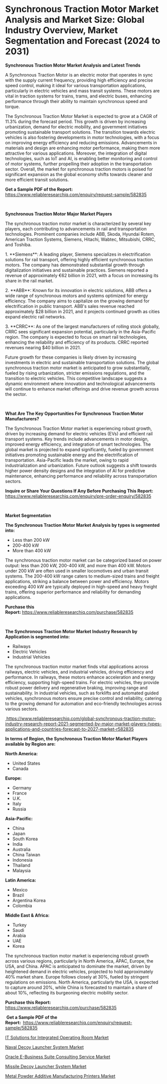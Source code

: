 <p><h1>Synchronous Traction Motor Market Analysis and Market Size: Global Industry Overview, Market Segmentation and Forecast (2024 to 2031)</h1></p><p><strong>Synchronous Traction Motor Market Analysis and Latest Trends</strong></p>
<p><p>A Synchronous Traction Motor is an electric motor that operates in sync with the supply current frequency, providing high efficiency and precise speed control, making it ideal for various transportation applications, particularly in electric vehicles and mass transit systems. These motors are vital in traction systems for trains, trams, and electric buses, enhancing performance through their ability to maintain synchronous speed and torque.</p><p>The Synchronous Traction Motor Market is expected to grow at a CAGR of 11.3% during the forecast period. This growth is driven by increasing urbanization, demand for electric mobility, and government initiatives promoting sustainable transport solutions. The transition towards electric vehicles is also fostering developments in motor technologies, with a focus on improving energy efficiency and reducing emissions. Advancements in materials and design are enhancing motor performance, making them more attractive for various applications. Moreover, the integration of digital technologies, such as IoT and AI, is enabling better monitoring and control of motor systems, further propelling their adoption in the transportation sector. Overall, the market for synchronous traction motors is poised for significant expansion as the global economy shifts towards cleaner and more efficient transit solutions.</p></p>
<p><strong>Get a Sample PDF of the Report:&nbsp;</strong> <a href="https://www.reliableresearchiq.com/enquiry/request-sample/582835?utm_campaign=100&utm_medium=2&utm_source=Github&utm_content=ia&utm_term=09122024&utm_id=synchronous-traction-motor">https://www.reliableresearchiq.com/enquiry/request-sample/582835</a></p>
<p>&nbsp;</p>
<p><strong>Synchronous Traction Motor Major Market Players</strong></p>
<p><p>The synchronous traction motor market is characterized by several key players, each contributing to advancements in rail and transportation technologies. Prominent companies include ABB, Skoda, Hyundai Rotem, American Traction Systems, Siemens, Hitachi, Wabtec, Mitsubishi, CRRC, and Toshiba.</p><p>1. **Siemens**: A leading player, Siemens specializes in electrification solutions for rail transport, offering highly efficient synchronous traction motors. The company has demonstrated substantial growth through digitalization initiatives and sustainable practices. Siemens reported a revenue of approximately €62 billion in 2021, with a focus on increasing its share in the rail market.</p><p>2. **ABB**: Known for its innovation in electric solutions, ABB offers a wide range of synchronous motors and systems optimized for energy efficiency. The company aims to capitalize on the growing demand for electrification in public transport. ABB's sales revenue reached approximately $28 billion in 2021, and it projects continued growth as cities expand electric rail networks.</p><p>3. **CRRC**: As one of the largest manufacturers of rolling stock globally, CRRC sees significant expansion potential, particularly in the Asia-Pacific region. The company is expected to focus on smart rail technologies, enhancing the reliability and efficiency of its products. CRRC reported revenues nearing $40 billion in 2021.</p><p>Future growth for these companies is likely driven by increasing investments in electric and sustainable transportation solutions. The global synchronous traction motor market is anticipated to grow substantially, fueled by rising urbanization, stricter emissions regulations, and the transition to electric vehicles. This competitive landscape suggests a dynamic environment where innovation and technological advancements will continue to enhance market offerings and drive revenue growth across the sector.</p></p>
<p>&nbsp;</p>
<p><strong>What Are The Key Opportunities For Synchronous Traction Motor Manufacturers?</strong></p>
<p><p>The Synchronous Traction Motor market is experiencing robust growth, driven by increasing demand for electric vehicles (EVs) and efficient rail transport systems. Key trends include advancements in motor design, improved energy efficiency, and integration of smart technologies. The global market is projected to expand significantly, fueled by government initiatives promoting sustainable energy and the electrification of transportation. Asia-Pacific leads the market, owing to rapid industrialization and urbanization. Future outlook suggests a shift towards higher power density designs and the integration of AI for predictive maintenance, enhancing performance and reliability across transportation sectors.</p></p>
<p><strong>Inquire or Share Your Questions If Any Before Purchasing This Report:</strong> <a href="https://www.reliableresearchiq.com/enquiry/pre-order-enquiry/582835?utm_campaign=100&utm_medium=2&utm_source=Github&utm_content=ia&utm_term=09122024&utm_id=synchronous-traction-motor">https://www.reliableresearchiq.com/enquiry/pre-order-enquiry/582835</a></p>
<p>&nbsp;</p>
<p><strong>Market Segmentation</strong></p>
<p><strong>The Synchronous Traction Motor Market Analysis by types is segmented into:</strong></p>
<p><ul><li>Less than 200 kW</li><li>200-400 kW</li><li>More than 400 kW</li></ul></p>
<p><p>The synchronous traction motor market can be categorized based on power output: less than 200 kW, 200-400 kW, and more than 400 kW. Motors under 200 kW are often used in smaller locomotives and urban transit systems. The 200-400 kW range caters to medium-sized trains and freight applications, striking a balance between power and efficiency. Motors exceeding 400 kW are typically deployed in high-speed and heavy freight trains, offering superior performance and reliability for demanding applications.</p></p>
<p><strong>Purchase this Report:&nbsp;</strong><a href="https://www.reliableresearchiq.com/purchase/582835?utm_campaign=100&utm_medium=2&utm_source=Github&utm_content=ia&utm_term=09122024&utm_id=synchronous-traction-motor">https://www.reliableresearchiq.com/purchase/582835</a></p>
<p>&nbsp;</p>
<p><strong>The Synchronous Traction Motor Market Industry Research by Application is segmented into:</strong></p>
<p><ul><li>Railways</li><li>Electric Vehicles</li><li>Industrial Vehicles</li></ul></p>
<p><p>The synchronous traction motor market finds vital applications across railways, electric vehicles, and industrial vehicles, driving efficiency and performance. In railways, these motors enhance acceleration and energy efficiency, supporting high-speed trains. For electric vehicles, they provide robust power delivery and regenerative braking, improving range and sustainability. In industrial vehicles, such as forklifts and automated guided vehicles, synchronous motors ensure precise control and reliability, catering to the growing demand for automation and eco-friendly technologies across various sectors.</p></p>
<p><a href="https://www.reliableresearchiq.com/global-synchronous-traction-motor-industry-research-report-2021-segmented-by-major-market-players-types-applications-and-countries-forecast-to-2027-market-r582835?utm_campaign=100&utm_medium=2&utm_source=Github&utm_content=ia&utm_term=09122024&utm_id=synchronous-traction-motor">&nbsp;https://www.reliableresearchiq.com/global-synchronous-traction-motor-industry-research-report-2021-segmented-by-major-market-players-types-applications-and-countries-forecast-to-2027-market-r582835</a></p>
<p><strong>In terms of Region, the Synchronous Traction Motor Market Players available by Region are:</strong></p>
<p>
    <p> <strong> North America: </strong>
        <ul>
            <li>United States</li>
            <li>Canada</li>
        </ul>
        </p> 
    <p> <strong> Europe: </strong>
        <ul>
            <li>Germany</li>
            <li>France</li>
            <li>U.K.</li>
            <li>Italy</li>
            <li>Russia</li>
        </ul>
        </p> 
    <p> <strong> Asia-Pacific: </strong>
        <ul>
            <li>China</li>
            <li>Japan</li>
            <li>South Korea</li>
            <li>India</li>
            <li>Australia</li>
            <li>China Taiwan</li>
            <li>Indonesia</li>
            <li>Thailand</li>
            <li>Malaysia</li>
        </ul>
        </p> 
    <p> <strong> Latin America: </strong>
        <ul>
            <li>Mexico</li>
            <li>Brazil</li>
            <li>Argentina Korea</li>
            <li>Colombia</li>
        </ul>
        </p> 
    <p> <strong> Middle East & Africa: </strong>
        <ul>
            <li>Turkey</li>
            <li>Saudi</li>
            <li>Arabia</li>
            <li>UAE</li>
            <li>Korea</li>
        </ul>
    </p>
    </p>
<p><p>The synchronous traction motor market is experiencing robust growth across various regions, particularly in North America, APAC, Europe, the USA, and China. APAC is anticipated to dominate the market, driven by heightened demand in electric vehicles, projected to hold approximately 40% market share. Europe follows closely at 30%, fueled by stringent regulations on emissions. North America, particularly the USA, is expected to capture around 20%, while China is forecasted to maintain a share of about 10%, reflecting its burgeoning electric mobility sector.</p></p>
<p><strong>Purchase this Report: </strong><a href="https://www.reliableresearchiq.com/purchase/582835?utm_campaign=100&utm_medium=2&utm_source=Github&utm_content=ia&utm_term=09122024&utm_id=synchronous-traction-motor">https://www.reliableresearchiq.com/purchase/582835</a></p>
<p>&nbsp;<strong>Get a Sample PDF of the Report:&nbsp;&nbsp;</strong><a href="https://www.reliableresearchiq.com/enquiry/request-sample/582835?utm_campaign=100&utm_medium=2&utm_source=Github&utm_content=ia&utm_term=09122024&utm_id=synchronous-traction-motor">https://www.reliableresearchiq.com/enquiry/request-sample/582835</a></p>
<p><strong></strong></p>
<p><p><a href="https://www.linkedin.com/pulse/solutions-integrated-operating-room-market-matrix-applications-pdqpc?utm_campaign=100&utm_medium=2&utm_source=Github&utm_content=ia&utm_term=09122024&utm_id=synchronous-traction-motor">IT Solutions for Integrated Operating Room Market</a></p><p><a href="https://www.linkedin.com/pulse/key-trends-driving-naval-decoy-launcher-system-market-frezf?utm_campaign=100&utm_medium=2&utm_source=Github&utm_content=ia&utm_term=09122024&utm_id=synchronous-traction-motor">Naval Decoy Launcher System Market</a></p><p><a href="https://www.linkedin.com/pulse/understanding-oracle-e-business-suite-consulting-service-market-fbhue?utm_campaign=100&utm_medium=2&utm_source=Github&utm_content=ia&utm_term=09122024&utm_id=synchronous-traction-motor">Oracle E-Business Suite Consulting Service Market</a></p><p><a href="https://www.linkedin.com/pulse/market-size-scope-missile-decoy-launcher-system-forecasted-ph6yf?utm_campaign=100&utm_medium=2&utm_source=Github&utm_content=ia&utm_term=09122024&utm_id=synchronous-traction-motor">Missile Decoy Launcher System Market</a></p><p><a href="https://www.linkedin.com/pulse/growth-forecast-metal-powder-additive-manufacturing-printers-qyzof?utm_campaign=100&utm_medium=2&utm_source=Github&utm_content=ia&utm_term=09122024&utm_id=synchronous-traction-motor">Metal Powder Additive Manufacturing Printers Market</a></p></p>